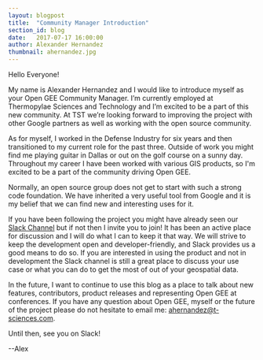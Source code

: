 ```yaml
---
layout: blogpost
title:  "Community Manager Introduction"
section_id: blog
date:   2017-07-17 16:00:00
author: Alexander Hernandez
thumbnail: ahernandez.jpg
---
```


Hello Everyone!

My name is Alexander Hernandez and I would like to introduce myself as your Open GEE Community Manager. I’m currently employed at Thermopylae Sciences and Technology and I’m excited to be a part of this new community. At TST we’re looking forward to improving the project with other Google partners as well as working with the open source community.

As for myself, I worked in the Defense Industry for six years and then transitioned to my current role for the past three. Outside of work you might find me playing guitar in Dallas or out on the golf course on a sunny day. Throughout my career I have been worked with various GIS products, so I'm excited to be a part of the community driving Open GEE.

Normally, an open source group does not get to start with such a strong code foundation. We have inherited a very useful tool from Google and it is my belief that we can find new and interesting uses for it.

If you have been following the project you might have already seen our [Slack Channel](http://slack.opengee.org) but if not then I invite you to join! It has been an active place for discussion and I will do what I can to keep it that way. We will strive to keep the development open and developer-friendly, and Slack provides us a good means to do so. If you are interested in using the product and not in development the Slack channel is still a great place to discuss your use case or what you can do to get the most of out of your geospatial data.

In the future, I want to continue to use this blog as a place to talk about new features, contributors, product releases and representing Open GEE at conferences. If you have any question about Open GEE, myself or the future of the project please do not hesitate to email me: <ahernandez@t-sciences.com>.

Until then, see you on Slack!

--Alex
